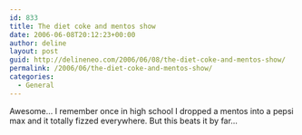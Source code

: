 ```yaml
---
id: 833
title: The diet coke and mentos show
date: 2006-06-08T20:12:23+00:00
author: deline
layout: post
guid: http://delineneo.com/2006/06/08/the-diet-coke-and-mentos-show/
permalink: /2006/06/the-diet-coke-and-mentos-show/
categories:
  - General
---
```

Awesome&#8230; I remember once in high school I dropped a mentos into a pepsi max and it totally fizzed everywhere. But this beats it by far&#8230;